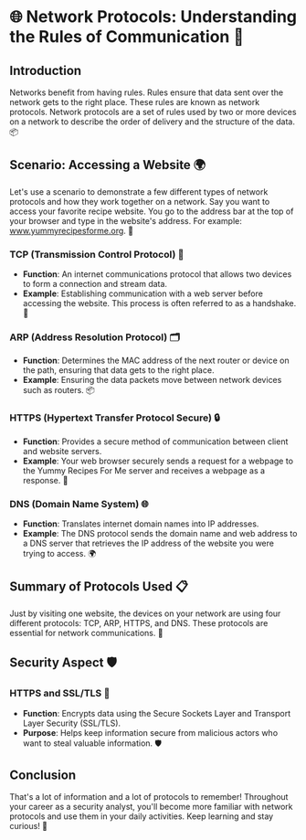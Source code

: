 # 🌐 Network Protocols: Understanding the Rules of Communication 📡

## Introduction
Networks benefit from having rules. Rules ensure that data sent over the network gets to the right place. These rules are known as network protocols. Network protocols are a set of rules used by two or more devices on a network to describe the order of delivery and the structure of the data. 📦

## Scenario: Accessing a Website 🌍
Let's use a scenario to demonstrate a few different types of network protocols and how they work together on a network. Say you want to access your favorite recipe website. You go to the address bar at the top of your browser and type in the website's address. For example: www.yummyrecipesforme.org. 🍲

### TCP (Transmission Control Protocol) 🤝
- **Function**: An internet communications protocol that allows two devices to form a connection and stream data.
- **Example**: Establishing communication with a web server before accessing the website. This process is often referred to as a handshake. 🤝

### ARP (Address Resolution Protocol) 🗂️
- **Function**: Determines the MAC address of the next router or device on the path, ensuring that data gets to the right place.
- **Example**: Ensuring the data packets move between network devices such as routers. 📦

### HTTPS (Hypertext Transfer Protocol Secure) 🔒
- **Function**: Provides a secure method of communication between client and website servers.
- **Example**: Your web browser securely sends a request for a webpage to the Yummy Recipes For Me server and receives a webpage as a response. 🔐

### DNS (Domain Name System) 🌐
- **Function**: Translates internet domain names into IP addresses.
- **Example**: The DNS protocol sends the domain name and web address to a DNS server that retrieves the IP address of the website you were trying to access. 🌍

## Summary of Protocols Used 📋
Just by visiting one website, the devices on your network are using four different protocols: TCP, ARP, HTTPS, and DNS. These protocols are essential for network communications. 🌟

## Security Aspect 🛡️
### HTTPS and SSL/TLS 🔐
- **Function**: Encrypts data using the Secure Sockets Layer and Transport Layer Security (SSL/TLS).
- **Purpose**: Helps keep information secure from malicious actors who want to steal valuable information. 🛡️

## Conclusion
That's a lot of information and a lot of protocols to remember! Throughout your career as a security analyst, you'll become more familiar with network protocols and use them in your daily activities. Keep learning and stay curious! 🚀

